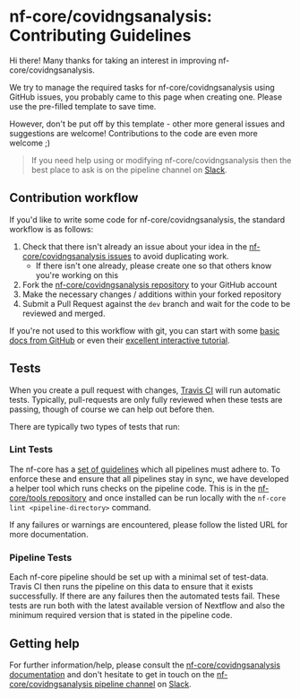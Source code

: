 # nf-core/covidngsanalysis: Contributing Guidelines

Hi there! Many thanks for taking an interest in improving nf-core/covidngsanalysis.

We try to manage the required tasks for nf-core/covidngsanalysis using GitHub issues, you probably came to this page when creating one. Please use the pre-filled template to save time.

However, don't be put off by this template - other more general issues and suggestions are welcome! Contributions to the code are even more welcome ;)

> If you need help using or modifying nf-core/covidngsanalysis then the best place to ask is on the pipeline channel on [Slack](https://nf-co.re/join/slack/).



## Contribution workflow
If you'd like to write some code for nf-core/covidngsanalysis, the standard workflow
is as follows:

1. Check that there isn't already an issue about your idea in the
   [nf-core/covidngsanalysis issues](https://github.com/nf-core/covidngsanalysis/issues) to avoid
   duplicating work.
    * If there isn't one already, please create one so that others know you're working on this
2. Fork the [nf-core/covidngsanalysis repository](https://github.com/nf-core/covidngsanalysis) to your GitHub account
3. Make the necessary changes / additions within your forked repository
4. Submit a Pull Request against the `dev` branch and wait for the code to be reviewed and merged.

If you're not used to this workflow with git, you can start with some [basic docs from GitHub](https://help.github.com/articles/fork-a-repo/) or even their [excellent interactive tutorial](https://try.github.io/).


## Tests
When you create a pull request with changes, [Travis CI](https://travis-ci.org/) will run automatic tests.
Typically, pull-requests are only fully reviewed when these tests are passing, though of course we can help out before then.

There are typically two types of tests that run:

### Lint Tests
The nf-core has a [set of guidelines](https://nf-co.re/developers/guidelines) which all pipelines must adhere to.
To enforce these and ensure that all pipelines stay in sync, we have developed a helper tool which runs checks on the pipeline code. This is in the [nf-core/tools repository](https://github.com/nf-core/tools) and once installed can be run locally with the `nf-core lint <pipeline-directory>` command.

If any failures or warnings are encountered, please follow the listed URL for more documentation.

### Pipeline Tests
Each nf-core pipeline should be set up with a minimal set of test-data.
Travis CI then runs the pipeline on this data to ensure that it exists successfully.
If there are any failures then the automated tests fail.
These tests are run both with the latest available version of Nextflow and also the minimum required version that is stated in the pipeline code.

## Getting help
For further information/help, please consult the [nf-core/covidngsanalysis documentation](https://github.com/nf-core/covidngsanalysis#documentation) and don't hesitate to get in touch on the [nf-core/covidngsanalysis pipeline channel](https://nfcore.slack.com/channels/nf-core/covidngsanalysis) on [Slack](https://nf-co.re/join/slack/).
